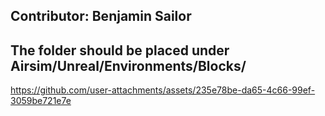 ## Contributor: Benjamin Sailor

## The folder should be placed under Airsim/Unreal/Environments/Blocks/

https://github.com/user-attachments/assets/235e78be-da65-4c66-99ef-3059be721e7e

